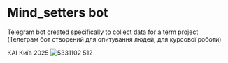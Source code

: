 # Mind_setters bot
Telegram bot created specifically to collect data for a term project 
(Телеграм бот створений для опитування людей, для курсової роботи)

КАІ Київ 2025
![5331102 512](https://github.com/user-attachments/assets/6a83ce5a-e899-4c1f-8443-04f030f76b11)

